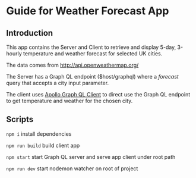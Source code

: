 # Guide for Weather Forecast App

## Introduction 
This app contains the Server and Client to retrieve and display 5-day, 3-hourly temperature and weather forecast for selected UK cities.

The data comes from http://api.openweathermap.org/

The Server has a Graph QL endpoint ($host/graphql) where a *forecast* query that accepts a city input parameter.

The client uses [Apollo Graph QL Client](https://www.apollographql.com/client) to direct use the Graph QL endpoint to get temperature and weather for the chosen city.

## Scripts

`npm i` install dependencies

`npm run build` build client app

`npm start` start Graph QL server and serve app client under root path 

`npm run dev` start nodemon watcher on root of project 